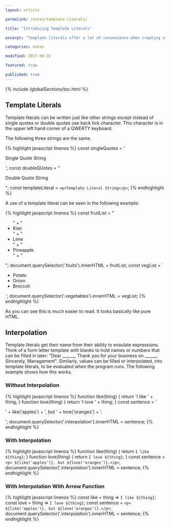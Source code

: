 ```yaml
---
layout: article

permalink: /notes/template-literals/

title: "Introducing Template Literals"

excerpt: "Template literals offer a lot of convenience when creating strings in JavaScript. These notes document some of the main features."

categories: notes

modified: 2017-08-31

featured: true

published: true
---
```


{% include /globalSections/toc.html %}

## Template Literals

Template literals can be written just like other strings except instead of single quotes or double quotes use back tick character. This character is in the upper left hand corner of a QWERTY keyboard.

The following three strings are the same.

{% highlight javascript linenos %}
const singleQuotes = '<p>Single Quote String</p>';
const doubleQUotes = "<p>Double Quote String</p>";
const templateLiteral = `<p>Template Literal String</p>`;
{% endhighlight %}

A use of a template literal can be seen in the following example:

{% highlight javascript linenos %}
const fruitList = 
  "<ul>" +
    "<li>Kiwi</li>" +
    "<li>Lime</li>" +
    "<li>Pineapple</li>" +
  "</ul>";
document.querySelector('.fruits').innerHTML = fruitList;
const vegList = 
  `<ul>
    <li>Potato</li>
    <li>Onion</li>
    <li>Broccoli</li>
  </ul>`;
document.querySelector('.vegetables').innerHTML = vegList;
{% endhighlight %}

As you can see this is much easier to read. It looks basically like pure HTML.

## Interpolation

Template literals get their name from their ability to evaulate expressions. Think of a form letter template with blanks to hold names or numbers that can be filled in later: "Dear ______, Thank you for your business on ______. Sincerely, Management". Similarly, values can be filled or interpolated, into template literals, to be evaluated when the program runs. The following example shows how this works.

### Without Interpolation

{% highlight javascript linenos %}
function like(thing) {
  return 'I like ' + thing;
}
function love(thing) {
  return 'I love ' + thing;
}
const sentence = '<p>' + like('apples') + ', but ' + love('oranges') + '.</p>';
document.querySelector('.interpolation').innerHTML = sentence;
{% endhighlight %}

### With Interpolation

{% highlight javascript linenos %}
function like(thing) {
  return `I like ${thing}`;
}
function love(thing) {
  return `I love ${thing}`;
}
const sentence = `<p> ${like('apples')}, but ${love('oranges')}.</p>`;
document.querySelector('.interpolation').innerHTML = sentence;
{% endhighlight %}

### With Interpolation With Arrow Function

{% highlight javascript linenos %}
const like = thing => `I like ${thing}`;
const love = thing => `I love ${thing}`;
const sentence = `<p> ${like('apples')}, but ${love('oranges')}.</p>`;
document.querySelector('.interpolation').innerHTML = sentence;
{% endhighlight %}